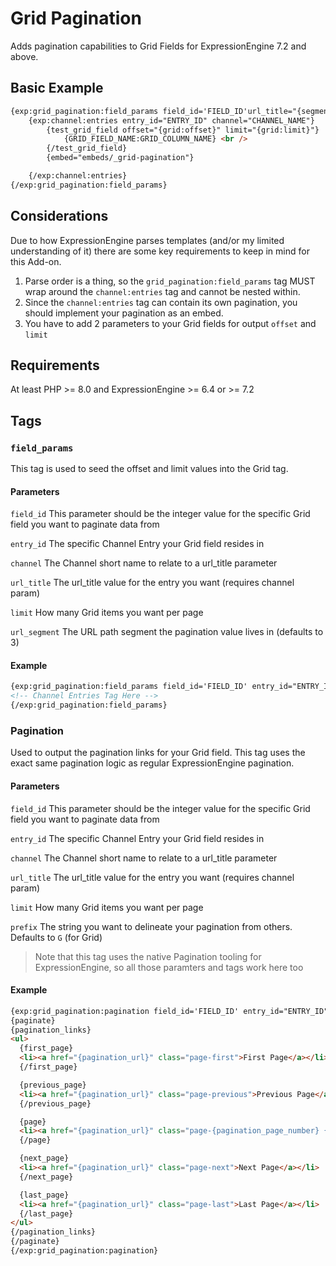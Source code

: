# Grid Pagination
Adds pagination capabilities to Grid Fields for ExpressionEngine 7.2 and above. 

## Basic Example

```html
{exp:grid_pagination:field_params field_id='FIELD_ID'url_title="{segment_3}" channel_id="CHANNEL_ID" limit="2"}
    {exp:channel:entries entry_id="ENTRY_ID" channel="CHANNEL_NAME"}
        {test_grid_field offset="{grid:offset}" limit="{grid:limit}"}
            {GRID_FIELD_NAME:GRID_COLUMN_NAME} <br />
        {/test_grid_field}
        {embed="embeds/_grid-pagination"}

    {/exp:channel:entries}
{/exp:grid_pagination:field_params}
```

## Considerations

Due to how ExpressionEngine parses templates (and/or my limited understanding of it) there are some key requirements to keep in mind for this Add-on. 

1. Parse order is a thing, so the `grid_pagination:field_params` tag MUST wrap around the `channel:entries` tag and cannot be nested within.
2. Since the `channel:entries` tag can contain its own pagination, you should implement your pagination as an embed. 
3. You have to add 2 parameters to your Grid fields for output `offset` and `limit`

## Requirements

At least PHP >= 8.0 and ExpressionEngine >= 6.4 or >= 7.2

## Tags

### `field_params`

This tag is used to seed the offset and limit values into the Grid tag. 

#### Parameters

`field_id`
This parameter should be the integer value for the specific Grid field you want to paginate data from

`entry_id`
The specific Channel Entry your Grid field resides in

`channel`
The Channel short name to relate to a url_title parameter

`url_title`
The url_title value for the entry you want (requires channel param)

`limit` 
How many Grid items you want per page

`url_segment` 
The URL path segment the pagination value lives in (defaults to 3)

#### Example
```html
{exp:grid_pagination:field_params field_id='FIELD_ID' entry_id="ENTRY_ID" limit="2"}
<!-- Channel Entries Tag Here -->
{/exp:grid_pagination:field_params}
```

### Pagination

Used to output the pagination links for your Grid field. This tag uses the exact same pagination logic as regular ExpressionEngine pagination. 

#### Parameters

`field_id`
This parameter should be the integer value for the specific Grid field you want to paginate data from

`entry_id`
The specific Channel Entry your Grid field resides in

`channel`
The Channel short name to relate to a url_title parameter

`url_title`
The url_title value for the entry you want (requires channel param)

`limit` 
How many Grid items you want per page

`prefix`
The string you want to delineate your pagination from others. Defaults to `G` (for Grid)

> Note that this tag uses the native Pagination tooling for ExpressionEngine, so all those paramters and tags work here too

#### Example
```html
{exp:grid_pagination:pagination field_id='FIELD_ID' entry_id="ENTRY_ID" limit="2"}
{paginate}
{pagination_links}
<ul>
  {first_page}
  <li><a href="{pagination_url}" class="page-first">First Page</a></li>
  {/first_page}

  {previous_page}
  <li><a href="{pagination_url}" class="page-previous">Previous Page</a></li>
  {/previous_page}

  {page}
  <li><a href="{pagination_url}" class="page-{pagination_page_number} {if current_page}active{/if}">{pagination_page_number}</a></li>
  {/page}

  {next_page}
  <li><a href="{pagination_url}" class="page-next">Next Page</a></li>
  {/next_page}

  {last_page}
  <li><a href="{pagination_url}" class="page-last">Last Page</a></li>
  {/last_page}
</ul>
{/pagination_links}
{/paginate}
{/exp:grid_pagination:pagination}
```